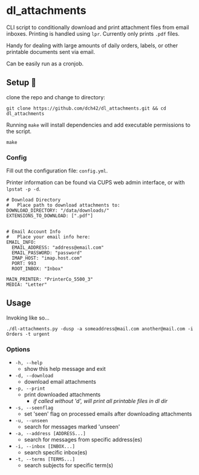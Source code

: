 # dl_attachments
CLI script to conditionally download and print attachment files from email inboxes. Printing is handled using `lpr`.
Currently only prints `.pdf` files.

Handy for dealing with large amounts of daily orders, labels, or other printable documents sent via email.

Can be easily run as a cronjob.

## Setup 🔧
clone the repo and change to directory:
~~~
git clone https://github.com/dch42/dl_attachments.git && cd dl_attachments
~~~

Running `make` will install dependencies and add executable permissions to the script.

~~~
make
~~~

### Config

Fill out the configuration file: `config.yml`.

Printer information can be found via CUPS web admin interface, or with `lpstat -p -d`.

~~~
# Download Directory
#   Place path to download attachments to:
DOWNLOAD_DIRECTORY: "/data/downloads/"
EXTENSIONS_TO_DOWNLOAD: [".pdf"]


# Email Account Info 
#   Place your email info here:  
EMAIL_INFO:
  EMAIL_ADDRESS: "address@email.com"
  EMAIL_PASSWORD: "password"
  IMAP_HOST: "imap.host.com"
  PORT: 993
  ROOT_INBOX: "Inbox"

MAIN_PRINTER: "PrinterCo_5500_3"
MEDIA: "Letter"
~~~


## Usage

Invoking like so...

~~~
./dl-attachments.py -dusp -a someaddress@mail.com another@mail.com -i Orders -t urgent
~~~

### Options
- `-h, --help`
    - show this help message and exit
- `-d, --download`
    - download email attachments
- `-p, --print`
    - print downloaded attachments 
        - *if called without 'd', will print all printable files in dl dir*
- `-s, --seenflag`
    - set 'seen' flag on processed emails after downloading attachments
- `-u, --unseen`
    - search for messages marked 'unseen'
- `-a, --address [ADDRESS...]`
    - search for messages from specific address(es)
- `-i, --inbox [INBOX...]`
    - search specific inbox(es)
- `-t, --terms [TERMS...]`
    - search subjects for specific term(s)
